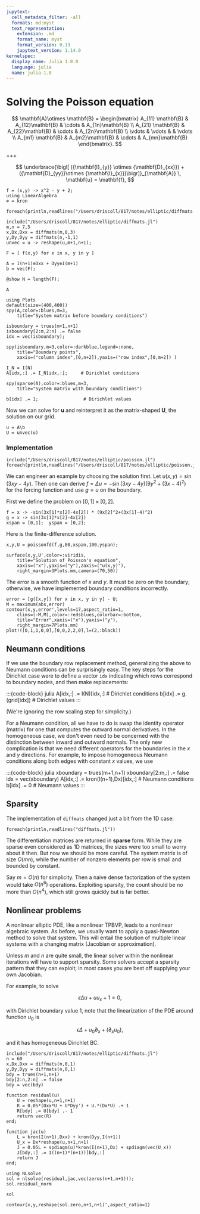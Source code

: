 ```yaml
---
jupytext:
  cell_metadata_filter: -all
  formats: md:myst
  text_representation:
    extension: .md
    format_name: myst
    format_version: 0.13
    jupytext_version: 1.14.0
kernelspec:
  display_name: Julia 1.8.0
  language: julia
  name: julia-1.8
---
```


# Solving the Poisson equation

$$
    \mathbf{A}\otimes \mathbf{B} =
    \begin{bmatrix}
    A_{11} \mathbf{B} & A_{12}\mathbf{B} & \cdots & A_{1n}\mathbf{B} \\
    A_{21} \mathbf{B} & A_{22}\mathbf{B} & \cdots & A_{2n}\mathbf{B} \\
    \vdots & \vdots &  & \vdots \\
    A_{m1} \mathbf{B} & A_{m2}\mathbf{B} & \cdots & A_{mn}\mathbf{B}
    \end{bmatrix}.
$$

+++

$$
\underbrace{\bigl[ ({\mathbf{I}_{y}} \otimes {\mathbf{D}_{xx}}) + ({\mathbf{D}_{yy}}\otimes {\mathbf{I}_{x}})\bigr]}_{\mathbf{A}} \, \mathbf{u} = \mathbf{f},
$$

```{code-cell}
f = (x,y) -> x^2 - y + 2;
using LinearAlgebra
⊗ = kron
```

```{code-cell}
foreach(println,readlines("/Users/driscoll/817/notes/elliptic/diffmats.jl"))
```

```{code-cell}
include("/Users/driscoll/817/notes/elliptic/diffmats.jl")
m,n = 7,5
x,Dx,Dxx = diffmats(m,0,3)
y,Dy,Dyy = diffmats(n,-1,1)
unvec = u -> reshape(u,m+1,n+1);
```

```{code-cell}
F = [ f(x,y) for x in x, y in y ]
```

```{code-cell}
A = I(n+1)⊗Dxx + Dyy⊗I(m+1)
b = vec(F);
```

```{code-cell}
@show N = length(F);
```

```{code-cell}
A
```

```{code-cell}
using Plots
default(size=(400,400))
spy(A,color=:blues,m=3,
    title="System matrix before boundary conditions")
```

```{code-cell}
isboundary = trues(m+1,n+1)
isboundary[2:m,2:n] .= false
idx = vec(isboundary);
```

```{code-cell}
spy(isboundary,m=3,color=:darkblue,legend=:none,
    title="Boundary points",
    xaxis=("column index",[0,n+2]),yaxis=("row index",[0,m+2]) )
```

```{code-cell}
I_N = I(N)
A[idx,:] .= I_N[idx,:];     # Dirichlet conditions
```

```{code-cell}
spy(sparse(A),color=:blues,m=3,
    title="System matrix with boundary conditions")    
```

```{code-cell}
b[idx] .= 1;                 # Dirichlet values
```

Now we can solve for $\mathbf{u}$ and reinterpret it as the matrix-shaped $\mathbf{U}$, the solution on our grid.

```{code-cell}
u = A\b
U = unvec(u)
```

### Implementation

```{code-cell}
include("/Users/driscoll/817/notes/elliptic/poisson.jl")
foreach(println,readlines("/Users/driscoll/817/notes/elliptic/poisson.jl"))
```

We can engineer an example by choosing the solution first. Let $u(x,y)=\sin(3xy-4y)$. Then one can derive $f=\Delta u = -\sin(3xy-4y)\bigl(9y^2+(3x-4)^2\bigr)$ for the forcing function and use $g=u$ on the boundary.

First we define the problem on $[0,1]\times[0,2]$.

```{code-cell}
f = x -> -sin(3x[1]*x[2]-4x[2]) * (9x[2]^2+(3x[1]-4)^2)
g = x -> sin(3x[1]*x[2]-4x[2])
xspan = [0,1];  yspan = [0,2];
```

Here is the finite-difference solution.

```{code-cell}
x,y,U = poissonfd(f,g,80,xspan,100,yspan);
```

```{code-cell}
surface(x,y,U',color=:viridis,
    title="Solution of Poisson's equation",      
    xaxis=("x"),yaxis=("y"),zaxis=("u(x,y)"),
    right_margin=3Plots.mm,camera=(70,50))    
```

The error is a smooth function of $x$ and $y$. It must be zero on the boundary; otherwise, we have implemented boundary conditions incorrectly.

```{code-cell}
error = [g([x,y]) for x in x, y in y] - U;
M = maximum(abs,error)
contour(x,y,error',levels=17,aspect_ratio=1,
    clims=(-M,M),color=:redsblues,colorbar=:bottom,
    title="Error",xaxis=("x"),yaxis=("y"),
    right_margin=7Plots.mm)
plot!([0,1,1,0,0],[0,0,2,2,0],l=(2,:black))
```

## Neumann conditions

If we use the boundary row replacement method, generalizing the above to Neumann conditions can be surprisingly easy. The key steps for the Dirichlet case were to define a vector `idx` indicating which rows correspond to boundary nodes, and then make replacements:

:::{code-block} julia
A[idx,:] .= I(N)[idx,:]    # Dirichlet conditions
b[idx] .= g.(grid[idx])     # Dirichlet values
:::

(We're ignoring the row scaling step for simplicity.) 

For a Neumann condition, all we have to do is swap the identity operator (matrix) for one that computes the outward normal derivatives. In the homogeneous case, we don't even need to be concerned with the distinction between inward and outward normals. The only new complication is that we need different operators for the boundaries in the $x$ and $y$ directions. For example, to impose homogeneous Neumann conditions along both edges with constant $x$ values, we use

:::{code-block} julia
xboundary = trues(m+1,n+1)
xboundary[2:m,:] .= false
idx = vec(xboundary)
A[idx,:] .= kron(I(n+1),Dx)[idx,:]    # Neumann conditions
b[idx] .= 0                           # Neumann values
:::

## Sparsity

The implementation of `diffmats` changed just a bit from the 1D case:

```{code-cell}
foreach(println,readlines("diffmats.jl"))
```

The differentiation matrices are returned in **sparse** form. While they are sparse even considered as 1D matrices, the sizes were too small to worry about it then. But now we should be more careful. The system matrix is of size $O(mn)$, while the number of nonzero elements per row is small and bounded by constant. 

Say $m=O(n)$ for simplicity. Then a naive dense factorization of the system would take $O(n^6)$ operations. Exploiting sparsity, the count should be no more than $O(n^4)$, which still grows quickly but is far better.

## Nonlinear problems

A nonlinear elliptic PDE, like a nonlinear TPBVP, leads to a nonlinear algebraic system. As before, we usually want to apply a quasi-Newton method to solve that system. This will entail the solution of multiple linear systems with a changing matrix (Jacobian or approximation). 

Unless $m$ and $n$ are quite small, the linear solver within the nonlinear iterations will have to support sparsity. Some solvers accept a sparsity pattern that they can exploit; in most cases you are best off supplying your own Jacobian.

For example, to solve 

$$
\epsilon \Delta u + u u_x + 1 = 0, 
$$

with Dirichlet boundary value 1, note that the linearization of the PDE around function $u_0$ is 

$$
\epsilon \Delta + u_0 \partial_x + (\partial_x u_0),
$$

and it has homogeneous Dirichlet BC.

```{code-cell}
include("/Users/driscoll/817/notes/elliptic/diffmats.jl")
n = 60
x,Dx,Dxx = diffmats(n,0,1)
y,Dy,Dyy = diffmats(n,0,1)
bdy = trues(n+1,n+1)
bdy[2:n,2:n] .= false
bdy = vec(bdy)

function residual(u) 
    U = reshape(u,n+1,n+1)
    R = 0.05*(Dxx*U + U*Dyy') + U.*(Dx*U) .+ 1
    R[bdy] .= U[bdy] .- 1
    return vec(R)
end;

function jac(u)
    L = kron(I(n+1),Dxx) + kron(Dyy,I(n+1))
    U_x = Dx*reshape(u,n+1,n+1)
    J = 0.05L + spdiagm(u)*kron(I(n+1),Dx) + spdiagm(vec(U_x))
    J[bdy,:] .= I((n+1)*(n+1))[bdy,:]
    return J
end;
```

```{code-cell}
using NLsolve
sol = nlsolve(residual,jac,vec(zeros(n+1,n+1)));
sol.residual_norm
```

```{code-cell}
sol
```

```{code-cell}
contour(x,y,reshape(sol.zero,n+1,n+1)',aspect_ratio=1)
```

```{code-cell}

```
